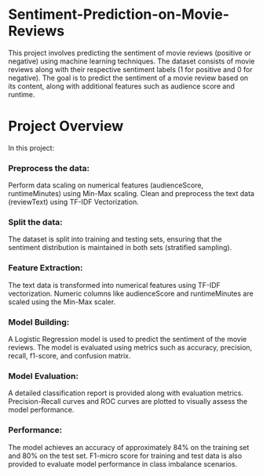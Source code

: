 # Sentiment-Prediction-on-Movie-Reviews

This project involves predicting the sentiment of movie reviews (positive or negative) using machine learning techniques. The dataset consists of movie reviews along with their respective sentiment labels (1 for positive and 0 for negative). The goal is to predict the sentiment of a movie review based on its content, along with additional features such as audience score and runtime.

# Project Overview

In this project:

### Preprocess the data:
Perform data scaling on numerical features (audienceScore, runtimeMinutes) using Min-Max scaling.
Clean and preprocess the text data (reviewText) using TF-IDF Vectorization.

### Split the data:
The dataset is split into training and testing sets, ensuring that the sentiment distribution is maintained in both sets (stratified sampling).

### Feature Extraction:
The text data is transformed into numerical features using TF-IDF vectorization.
Numeric columns like audienceScore and runtimeMinutes are scaled using the Min-Max scaler.

### Model Building:
A Logistic Regression model is used to predict the sentiment of the movie reviews.
The model is evaluated using metrics such as accuracy, precision, recall, f1-score, and confusion matrix.

### Model Evaluation:
A detailed classification report is provided along with evaluation metrics.
Precision-Recall curves and ROC curves are plotted to visually assess the model performance.

### Performance:
The model achieves an accuracy of approximately 84% on the training set and 80% on the test set.
F1-micro score for training and test data is also provided to evaluate model performance in class imbalance scenarios.
